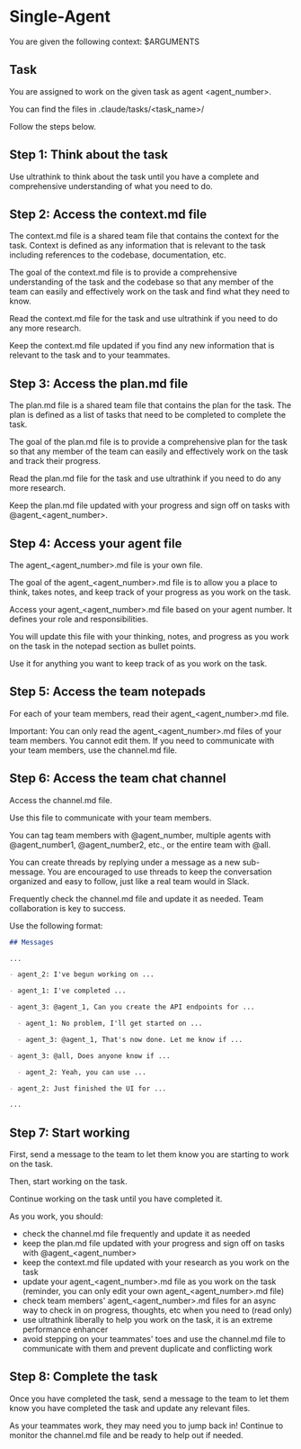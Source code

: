 # Single-Agent

You are given the following context:
$ARGUMENTS

## Task

You are assigned to work on the given task as agent <agent_number>.

You can find the files in .claude/tasks/<task_name>/

Follow the steps below.

## Step 1: Think about the task

Use ultrathink to think about the task until you have a complete and comprehensive understanding of what you need to do.

## Step 2: Access the context.md file

The context.md file is a shared team file that contains the context for the task. Context is defined as any information that is relevant to the task including references to the codebase, documentation, etc.

The goal of the context.md file is to provide a comprehensive understanding of the task and the codebase so that any member of the team can easily and effectively work on the task and find what they need to know.

Read the context.md file for the task and use ultrathink if you need to do any more research.

Keep the context.md file updated if you find any new information that is relevant to the task and to your teammates.

## Step 3: Access the plan.md file

The plan.md file is a shared team file that contains the plan for the task. The plan is defined as a list of tasks that need to be completed to complete the task.

The goal of the plan.md file is to provide a comprehensive plan for the task so that any member of the team can easily and effectively work on the task and track their progress.

Read the plan.md file for the task and use ultrathink if you need to do any more research.

Keep the plan.md file updated with your progress and sign off on tasks with @agent\_<agent_number>.

## Step 4: Access your agent file

The agent\_<agent_number>.md file is your own file.

The goal of the agent\_<agent_number>.md file is to allow you a place to think, takes notes, and keep track of your progress as you work on the task.

Access your agent\_<agent_number>.md file based on your agent number. It defines your role and responsibilities.

You will update this file with your thinking, notes, and progress as you work on the task in the notepad section as bullet points.

Use it for anything you want to keep track of as you work on the task.

## Step 5: Access the team notepads

For each of your team members, read their agent\_<agent_number>.md file.

Important: You can only read the agent\_<agent_number>.md files of your team members. You cannot edit them. If you need to communicate with your team members, use the channel.md file.

## Step 6: Access the team chat channel

Access the channel.md file.

Use this file to communicate with your team members.

You can tag team members with @agent_number, multiple agents with @agent_number1, @agent_number2, etc., or the entire team with @all.

You can create threads by replying under a message as a new sub-message. You are encouraged to use threads to keep the conversation organized and easy to follow, just like a real team would in Slack.

Frequently check the channel.md file and update it as needed. Team collaboration is key to success.

Use the following format:

```md
## Messages

...

- agent_2: I've begun working on ...

- agent_1: I've completed ...

- agent_3: @agent_1, Can you create the API endpoints for ...

  - agent_1: No problem, I'll get started on ...

  - agent_3: @agent_1, That's now done. Let me know if ...

- agent_3: @all, Does anyone know if ...

  - agent_2: Yeah, you can use ...

- agent_2: Just finished the UI for ...

...
```

## Step 7: Start working

First, send a message to the team to let them know you are starting to work on the task.

Then, start working on the task.

Continue working on the task until you have completed it.

As you work, you should:

- check the channel.md file frequently and update it as needed
- keep the plan.md file updated with your progress and sign off on tasks with @agent\_<agent_number>
- keep the context.md file updated with your research as you work on the task
- update your agent\_<agent_number>.md file as you work on the task (reminder, you can only edit your own agent\_<agent_number>.md file)
- check team members' agent\_<agent_number>.md files for an async way to check in on progress, thoughts, etc when you need to (read only)
- use ultrathink liberally to help you work on the task, it is an extreme performance enhancer
- avoid stepping on your teammates' toes and use the channel.md file to communicate with them and prevent duplicate and conflicting work

## Step 8: Complete the task

Once you have completed the task, send a message to the team to let them know you have completed the task and update any relevant files.

As your teammates work, they may need you to jump back in! Continue to monitor the channel.md file and be ready to help out if needed.

